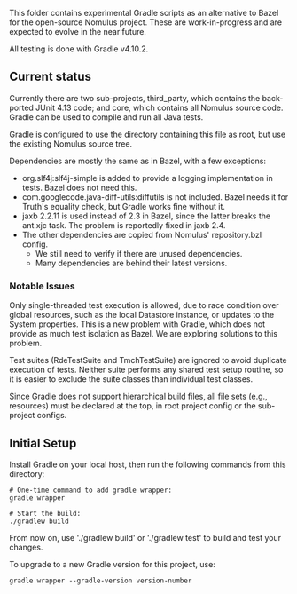 This folder contains experimental Gradle scripts as an alternative to Bazel for
the open-source Nomulus project. These are work-in-progress and are expected to
evolve in the near future.

All testing is done with Gradle v4.10.2.

## Current status

Currently there are two sub-projects, third_party, which contains the
back-ported JUnit 4.13 code; and core, which contains all Nomulus source code.
Gradle can be used to compile and run all Java tests.

Gradle is configured to use the directory containing this file as root, but use
the existing Nomulus source tree.

Dependencies are mostly the same as in Bazel, with a few exceptions:

*   org.slf4j:slf4j-simple is added to provide a logging implementation in
    tests. Bazel does not need this.
*   com.googlecode.java-diff-utils:diffutils is not included. Bazel needs it for
    Truth's equality check, but Gradle works fine without it.
*   jaxb 2.2.11 is used instead of 2.3 in Bazel, since the latter breaks the
    ant.xjc task. The problem is reportedly fixed in jaxb 2.4.
*   The other dependencies are copied from Nomulus' repository.bzl config.
    *   We still need to verify if there are unused dependencies.
    *   Many dependencies are behind their latest versions.

### Notable Issues

Only single-threaded test execution is allowed, due to race condition over
global resources, such as the local Datastore instance, or updates to the System
properties. This is a new problem with Gradle, which does not provide as much
test isolation as Bazel. We are exploring solutions to this problem.

Test suites (RdeTestSuite and TmchTestSuite) are ignored to avoid duplicate
execution of tests. Neither suite performs any shared test setup routine, so it
is easier to exclude the suite classes than individual test classes.

Since Gradle does not support hierarchical build files, all file sets (e.g.,
resources) must be declared at the top, in root project config or the
sub-project configs.

## Initial Setup

Install Gradle on your local host, then run the following commands from this
directory:

```shell
# One-time command to add gradle wrapper:
gradle wrapper

# Start the build:
./gradlew build
```

From now on, use './gradlew build' or './gradlew test' to build and test your
changes.

To upgrade to a new Gradle version for this project, use:

```shell
gradle wrapper --gradle-version version-number
```

